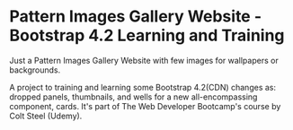# Pattern Images Gallery Website - Bootstrap 4.2 Learning and Training

Just a Pattern Images Gallery Website with few images for wallpapers or backgrounds.

A project to training and learning some Bootstrap 4.2(CDN) changes as: dropped panels, thumbnails, and wells for a new all-encompassing component, cards.
It's part of The Web Developer Bootcamp's course by Colt Steel (Udemy).
